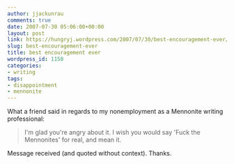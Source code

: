 ```yaml
---
author: jjackunrau
comments: true
date: 2007-07-30 05:06:00+00:00
layout: post
link: https://hungryj.wordpress.com/2007/07/30/best-encouragement-ever/
slug: best-encouragement-ever
title: best encouragement ever
wordpress_id: 1150
categories:
- writing
tags:
- disappointment
- mennonite
---
```


What a friend said in regards to my nonemployment as a Mennonite writing professional:

<blockquote>I'm glad you're angry about it.  I wish you would say 'Fuck the Mennonites' for real, and mean it.</blockquote>

Message received (and quoted without context).  Thanks.
